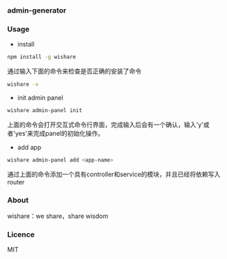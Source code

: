 ### admin-generator

### Usage
- install
```bash
npm install -g wishare
```
通过输入下面的命令来检查是否正确的安装了命令
```bash
wishare -v
```
- init admin panel
```bash
wishare admin-panel init
```
上面的命令会打开交互式命令行界面，完成输入后会有一个确认，输入'y'或者'yes'来完成panel的初始化操作。
- add app
```bash
wishare admin-panel add <app-name>
```
通过上面的命令添加一个具有controller和service的模块，并且已经将依赖写入router

### About
wishare：we share，share wisdom

### Licence
MIT